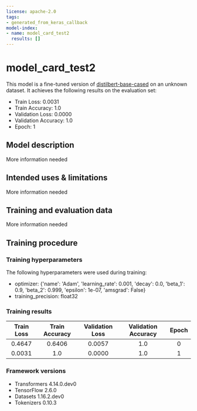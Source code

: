 ```yaml
---
license: apache-2.0
tags:
- generated_from_keras_callback
model-index:
- name: model_card_test2
  results: []
---
```


<!-- This model card has been generated automatically according to the information Keras had access to. You should
probably proofread and complete it, then remove this comment. -->

# model_card_test2

This model is a fine-tuned version of [distilbert-base-cased](https://huggingface.co/distilbert-base-cased) on an unknown dataset.
It achieves the following results on the evaluation set:
- Train Loss: 0.0031
- Train Accuracy: 1.0
- Validation Loss: 0.0000
- Validation Accuracy: 1.0
- Epoch: 1

## Model description

More information needed

## Intended uses & limitations

More information needed

## Training and evaluation data

More information needed

## Training procedure

### Training hyperparameters

The following hyperparameters were used during training:
- optimizer: {'name': 'Adam', 'learning_rate': 0.001, 'decay': 0.0, 'beta_1': 0.9, 'beta_2': 0.999, 'epsilon': 1e-07, 'amsgrad': False}
- training_precision: float32

### Training results

| Train Loss | Train Accuracy | Validation Loss | Validation Accuracy | Epoch |
|:----------:|:--------------:|:---------------:|:-------------------:|:-----:|
| 0.4647     | 0.6406         | 0.0057          | 1.0                 | 0     |
| 0.0031     | 1.0            | 0.0000          | 1.0                 | 1     |


### Framework versions

- Transformers 4.14.0.dev0
- TensorFlow 2.6.0
- Datasets 1.16.2.dev0
- Tokenizers 0.10.3
